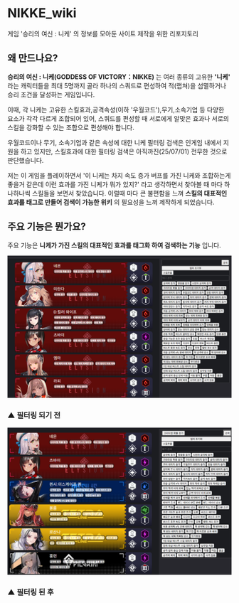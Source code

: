 # NIKKE_wiki

게임 '승리의 여신 : 니케' 의 정보를 모아둔 사이트 제작을 위한 리포지토리

## **왜 만드나요?**

**승리의 여신 : 니케(GODDESS OF VICTORY：NIKKE)** 는 여러 종류의 고유한 **'니케'** 라는 캐릭터들을 최대 5명까지 골라 하나의 스쿼드로 편성하여 적(랩쳐)을 섬멸하거나 승리 조건을 달성하는 게임입니다.

이때, 각 니케는 고유한 스킬효과,공격속성(이하 '우월코드'),무기,소속기업 등 다양한 요소가 각각 다르게 조합되어 있어, 스쿼드를 편성할 때 서로에게 알맞은 효과나 서로의 스킬을 강화할 수 있는 조합으로 편성해야 합니다. 

우월코드이나 무기, 소속기업과 같은 속성에 대한 니케 필터링 검색은 인게임 내에서 지원을 하고 있지만, 스킬효과에 대한 필터링 검색은 아직까진(25/07/01) 전무한 것으로 판단했습니다.

저는 이 게임을 플레이하면서 '이 니케는 차지 속도 증가 버프를 가진 니케와 조합하는게 좋을거 같은데 이런 효과를 가진 니케가 뭐가 있지?' 라고 생각하면서 찾아볼 때 마다 하나하나씩 스킬들을 보면서 찾았습니다. 이럴때 마다 큰 불편함을 느껴 **스킬의 대표적인 효과를 태그로 만들어 검색이 가능한 위키** 의 필요성을 느껴 제작하게 되었습니다.

## **주요 기능은 뭔가요?**

주요 기능은 **니케가 가진 스킬의 대표적인 효과를 태그화 하여 검색하는 기능** 입니다.

![내 이미지](./example/example1.png)
### ▲ 필터링 되기 전
![내 이미지](./example/example2.png)
### ▲ 필터링 된 후